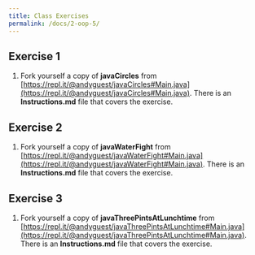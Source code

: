 ```yaml
---
title: Class Exercises
permalink: /docs/2-oop-5/
---
```


## Exercise 1
1. Fork yourself a copy of **javaCircles** from [https://repl.it/@andyguest/javaCircles#Main.java](https://repl.it/@andyguest/javaCircles#Main.java). There is an **Instructions.md** file that covers the exercise. 

## Exercise 2
1. Fork yourself a copy of **javaWaterFight** from [https://repl.it/@andyguest/javaWaterFight#Main.java](https://repl.it/@andyguest/javaWaterFight#Main.java). There is an **Instructions.md** file that covers the exercise. 

## Exercise 3
1. Fork yourself a copy of **javaThreePintsAtLunchtime** from [https://repl.it/@andyguest/javaThreePintsAtLunchtime#Main.java](https://repl.it/@andyguest/javaThreePintsAtLunchtime#Main.java). There is an **Instructions.md** file that covers the exercise. 

